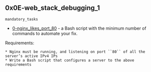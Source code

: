 ## 0x0E-web_stack_debugging_1

`mandatory_tasks`

* [0-nginx_likes_port_80](https://github.com/j88moja-code/alx-system_engineering-devops/blob/main/0x0E-web_stack_debugging_1/0-nginx_likes_port_80) - a Bash script with the minimum number of commands to automate your fix.

Requirements:

    * Nginx must be running, and listening on port ``80`` of all the server’s active IPv4 IPs
    * Write a Bash script that configures a server to the above requirements
